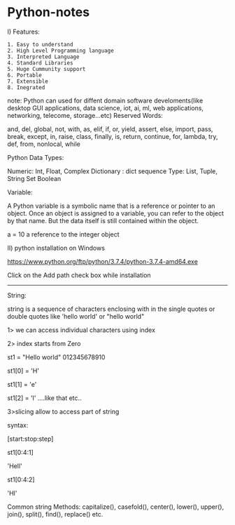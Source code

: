 # Python-notes
I) Features:

    1. Easy to understand
    2. High Level Programming language
    3. Interpreted Language
    4. Standard Libraries
    5. Huge Cummunity support
    6. Portable
    7. Extensible
    8. Inegrated 
    
note: Python can used for diffent domain software develoments(like desktop GUI applications, data science, iot, ai, ml, web applications, networking, telecome, storage...etc)
Reserved Words:

and, del, global, not, with, as, elif, if, or, yield, assert, else, import, pass, break, except, in, raise, class, finally,   is, return, continue,  for, lambda, try, def, from, nonlocal, while

Python Data Types:

Numeric: 
        Int, Float, Complex
Dictionary : 
        dict 
sequence Type:
    List, Tuple, String
Set
Boolean

Variable:

A Python variable is a symbolic name that is a reference or pointer to an object. Once an object is assigned to a variable, you can refer to the object by that name. But the data itself is still contained within the object.

a = 10
a reference to the integer object

II) python installation on Windows

https://www.python.org/ftp/python/3.7.4/python-3.7.4-amd64.exe

Click on the Add path check box while installation 

---------------------------------------------------
String:

string is a sequence of characters enclosing with in the single quotes or double quotes like 'hello world' or "hello world"

1> we can access individual characters using index

2> index starts from Zero

st1 = "Hello world"
       012345678910
       
st1[0] = 'H'

st1[1] = 'e'

st1[2] = 'l' ....like that etc..

3>slicing allow to access part of string

syntax:

[start:stop:step]

st1[0:4:1]

'Hell'

st1[0:4:2]

'Hl'

Common string Methods:
    capitalize(), casefold(), center(), lower(), upper(), join(), split(), find(), replace() etc.


